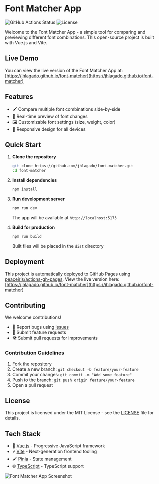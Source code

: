 # Font Matcher App

![GitHub Actions Status](https://github.com/jhlagado/font-matcher/workflows/Deploy%20to%20GitHub%20Pages/badge.svg)
![License](https://img.shields.io/badge/license-MIT-blue)

Welcome to the Font Matcher App - a simple tool for comparing and previewing different font combinations. This open-source project is built with Vue.js and Vite.

## Live Demo
You can view the live version of the Font Matcher App at:
[https://jhlagado.github.io/font-matcher](https://jhlagado.github.io/font-matcher)

## Features
- 🖌️ Compare multiple font combinations side-by-side
- 🔄 Real-time preview of font changes
- 🖼️ Customizable font settings (size, weight, color)
- 📱 Responsive design for all devices

## Quick Start
1. **Clone the repository**
   ```bash
   git clone https://github.com/jhlagado/font-matcher.git
   cd font-matcher
   ```

2. **Install dependencies**
   ```bash
   npm install
   ```

3. **Run development server**
   ```bash
   npm run dev
   ```
   The app will be available at `http://localhost:5173`

4. **Build for production**
   ```bash
   npm run build
   ```
   Built files will be placed in the `dist` directory

## Deployment
This project is automatically deployed to GitHub Pages using [peaceiris/actions-gh-pages](https://github.com/peaceiris/actions-gh-pages).
View the live version here: [https://jhlagado.github.io/font-matcher](https://jhlagado.github.io/font-matcher)

## Contributing
We welcome contributions!
- 🐞 Report bugs using [Issues](https://github.com/jhlagado/font-matcher/issues)
- 🚀 Submit feature requests
- 🛠️ Submit pull requests for improvements

### Contribution Guidelines
1. Fork the repository
2. Create a new branch: `git checkout -b feature/your-feature`
3. Commit your changes: `git commit -m "Add some feature"`
4. Push to the branch: `git push origin feature/your-feature`
5. Open a pull request

## License
This project is licensed under the MIT License - see the [LICENSE](LICENSE) file for details.

## Tech Stack
- 🚀 [Vue.js](https://vuejs.org/) - Progressive JavaScript framework
- ⚡ [Vite](https://vite.dev/) - Next-generation frontend tooling
- 🖌️ [Pinia](https://pinia.vuejs.org/) - State management
- 🌐 [TypeScript](https://www.typescriptlang.org/) - TypeScript support

![Font Matcher App Screenshot](docs/screenshot.png "Font Matcher App Screenshot")
